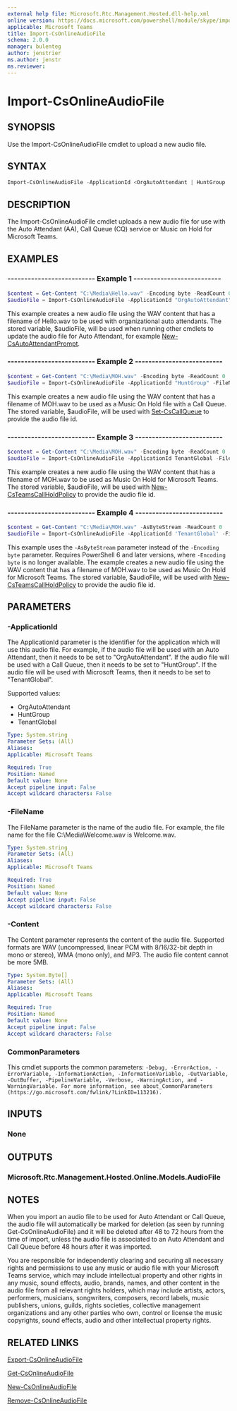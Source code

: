 ```yaml
---
external help file: Microsoft.Rtc.Management.Hosted.dll-help.xml
online version: https://docs.microsoft.com/powershell/module/skype/import-csonlineaudiofile
applicable: Microsoft Teams
title: Import-CsOnlineAudioFile
schema: 2.0.0
manager: bulenteg
author: jenstrier
ms.author: jenstr
ms.reviewer:
---
```


# Import-CsOnlineAudioFile

## SYNOPSIS
Use the Import-CsOnlineAudioFile cmdlet to upload a new audio file.

## SYNTAX

```powershell
Import-CsOnlineAudioFile -ApplicationId <OrgAutoAttendant | HuntGroup | TenantGlobal> -FileName <string> -Content <byte[]>
```

## DESCRIPTION
The Import-CsOnlineAudioFile cmdlet uploads a new audio file for use with the Auto Attendant (AA), Call Queue (CQ) service or Music on Hold for Microsoft Teams.

## EXAMPLES

### -------------------------- Example 1 --------------------------
```powershell
$content = Get-Content "C:\Media\Hello.wav" -Encoding byte -ReadCount 0
$audioFile = Import-CsOnlineAudioFile -ApplicationId "OrgAutoAttendant" -FileName "Hello.wav" -Content $content
```

This example creates a new audio file using the WAV content that has a filename of Hello.wav to be used with organizational auto attendants. The stored variable, $audioFile, will be used when running other cmdlets to update the audio file for Auto Attendant, for example [New-CsAutoAttendantPrompt](https://docs.microsoft.com/powershell/module/skype/new-csautoattendantprompt).

### -------------------------- Example 2 --------------------------
```powershell
$content = Get-Content "C:\Media\MOH.wav" -Encoding byte -ReadCount 0
$audioFile = Import-CsOnlineAudioFile -ApplicationId "HuntGroup" -FileName "MOH.wav" -Content $content
```

This example creates a new audio file using the WAV content that has a filename of MOH.wav to be used as a Music On Hold file with a Call Queue. The stored variable, $audioFile, will be used with [Set-CsCallQueue](https://docs.microsoft.com/powershell/module/skype/set-cscallqueue) to provide the audio file id. 

### -------------------------- Example 3 --------------------------
```powershell
$content = Get-Content "C:\Media\MOH.wav" -Encoding byte -ReadCount 0
$audioFile = Import-CsOnlineAudioFile -ApplicationId TenantGlobal -FileName "MOH.wav" -Content $content
```

This example creates a new audio file using the WAV content that has a filename of MOH.wav to be used as Music On Hold for Microsoft Teams. The stored variable, $audioFile, will be used with [New-CsTeamsCallHoldPolicy](https://docs.microsoft.com/powershell/module/skype/new-csteamscallholdpolicy) to provide the audio file id. 

### -------------------------- Example 4 --------------------------
```powershell
$content = Get-Content "C:\Media\MOH.wav" -AsByteStream -ReadCount 0
$audioFile = Import-CsOnlineAudioFile -ApplicationId 'TenantGlobal' -FileName 'MOH.wav' -Content $content
```

This example uses the `-AsByteStream` parameter instead of the `-Encoding byte` parameter. Requires PowerShell 6 and later versions, where `-Encoding byte` is no longer available. The example creates a new audio file using the WAV content that has a filename of MOH.wav to be used as Music On Hold for Microsoft Teams. The stored variable, $audioFile, will be used with [New-CsTeamsCallHoldPolicy](New-CsTeamsCallHoldPolicy.md) to provide the audio file id. 


## PARAMETERS

### -ApplicationId
The ApplicationId parameter is the identifier for the application which will use this audio file. For example, if the audio file will be used with an Auto Attendant, then it needs to be set to "OrgAutoAttendant". If the audio file will be used with a Call Queue, then it needs to be set to "HuntGroup". If the audio file will be used with Microsoft Teams, then it needs to be set to "TenantGlobal".

Supported values:

- OrgAutoAttendant
- HuntGroup
- TenantGlobal

```yaml
Type: System.string
Parameter Sets: (All)
Aliases:
Applicable: Microsoft Teams

Required: True
Position: Named
Default value: None
Accept pipeline input: False
Accept wildcard characters: False
```

### -FileName
The FileName parameter is the name of the audio file. For example, the file name for the file C:\Media\Welcome.wav is Welcome.wav.

```yaml
Type: System.string
Parameter Sets: (All)
Aliases:
Applicable: Microsoft Teams

Required: True
Position: Named
Default value: None
Accept pipeline input: False
Accept wildcard characters: False
```

### -Content
The Content parameter represents the content of the audio file. Supported formats are WAV (uncompressed, linear PCM with 8/16/32-bit depth in mono or stereo), WMA (mono only), and MP3. The audio file content cannot be more 5MB.

```yaml
Type: System.Byte[]
Parameter Sets: (All)
Aliases:
Applicable: Microsoft Teams

Required: True
Position: Named
Default value: None
Accept pipeline input: False
Accept wildcard characters: False
```

### CommonParameters
This cmdlet supports the common parameters: `-Debug, -ErrorAction, -ErrorVariable, -InformationAction, -InformationVariable, -OutVariable, -OutBuffer, -PipelineVariable, -Verbose, -WarningAction, and -WarningVariable. For more information, see about_CommonParameters (https://go.microsoft.com/fwlink/?LinkID=113216).`

## INPUTS

### None

## OUTPUTS

### Microsoft.Rtc.Management.Hosted.Online.Models.AudioFile

## NOTES

When you import an audio file to be used for Auto Attendant or Call Queue, the audio file will automatically be marked for deletion (as seen by running
Get-CsOnlineAudioFile) and it will be deleted after 48 to 72 hours from the time of import, unless the audio file is associated to an
Auto Attendant and Call Queue before 48 hours after it was imported.

You are responsible for independently clearing and securing all necessary rights and permissions to use any music or audio file with your Microsoft Teams service, which may include intellectual property and other rights in any music, sound effects, audio, brands, names, and other content in the audio file from all relevant rights holders, which may include artists, actors, performers, musicians, songwriters, composers, record labels, music publishers, unions, guilds, rights societies, collective management organizations and any other parties who own, control or license the music copyrights, sound effects, audio and other intellectual property rights.

## RELATED LINKS
[Export-CsOnlineAudioFile](Export-CsOnlineAudioFile.md)

[Get-CsOnlineAudioFile](Get-CsOnlineAudioFile.md)

[New-CsOnlineAudioFile](New-CsOnlineAudioFile.md)

[Remove-CsOnlineAudioFile](Remove-CsOnlineAudioFile.md)
